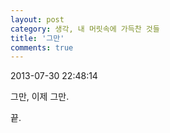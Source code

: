 ```yaml
---
layout: post
category: 생각, 내 머릿속에 가득찬 것들
title: '그만'
comments: true
---
```


2013-07-30 22:48:14


그만, 이제 그만.



끝.


